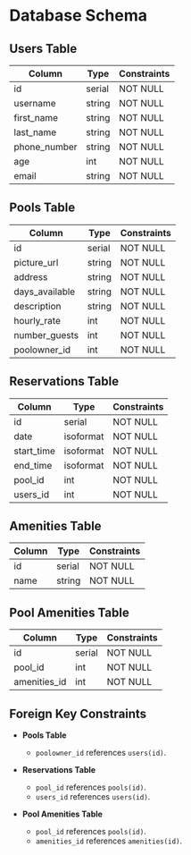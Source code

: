 # Database Schema

## Users Table

| Column       | Type     | Constraints |
|--------------|----------|-------------|
| id           | serial   | NOT NULL    |
| username     | string   | NOT NULL    |
| first_name   | string   | NOT NULL    |
| last_name    | string   | NOT NULL    |
| phone_number | string   | NOT NULL    |
| age          | int      | NOT NULL    |
| email        | string   | NOT NULL    |

## Pools Table

| Column         | Type     | Constraints |
|----------------|----------|-------------|
| id             | serial   | NOT NULL    |
| picture_url    | string   | NOT NULL    |
| address        | string   | NOT NULL    |
| days_available | string   | NOT NULL    |
| description    | string   | NOT NULL    |
| hourly_rate    | int      | NOT NULL    |
| number_guests  | int      | NOT NULL    |
| poolowner_id   | int      | NOT NULL    |

## Reservations Table

| Column      | Type      | Constraints |
|-------------|-----------|-------------|
| id          | serial    | NOT NULL    |
| date        | isoformat | NOT NULL    |
| start_time  | isoformat | NOT NULL    |
| end_time    | isoformat | NOT NULL    |
| pool_id     | int       | NOT NULL    |
| users_id    | int       | NOT NULL    |

## Amenities Table

| Column | Type   | Constraints |
|--------|--------|-------------|
| id     | serial | NOT NULL    |
| name   | string | NOT NULL    |

## Pool Amenities Table

| Column       | Type | Constraints |
|--------------|------|-------------|
| id           | serial | NOT NULL  |
| pool_id      | int    | NOT NULL  |
| amenities_id | int    | NOT NULL  |

## Foreign Key Constraints

- **Pools Table**
  - `poolowner_id` references `users(id)`.

- **Reservations Table**
  - `pool_id` references `pools(id)`.
  - `users_id` references `users(id)`.

- **Pool Amenities Table**
  - `pool_id` references `pools(id)`.
  - `amenities_id` references `amenities(id)`.
